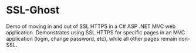 SSL-Ghost
=========

Demo of moving in and out of SSL HTTPS in a C# ASP .NET MVC web application. Demonstrates using SSL HTTPS for specific pages in an MVC application (login, change password, etc), while all other pages remain non-SSL.